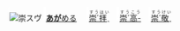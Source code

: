 <kbd><img src="lv1.svg" width="2" height="24"><img src="https://glyphwiki.org/glyph/u5d07.svg" width="24" height="24" alt="崇"></kbd><kbd>スウ゚</div></kbd> <img src="lv1.svg">[**あが**める](https://jisho.org/search/崇める)　 <img src="lv0.svg">[<ruby>崇´拝ˎ<rt>すうはい</rt></ruby>](https://jisho.org/search/崇拝)</ins>　<img src="lv1.svg">[<ruby>崇´高-<rt>すうこう</rt></ruby>](https://jisho.org/search/崇高)　<img src="lv2.svg">[<ruby>崇´敬ˎ<rt>すうけい</rt></ruby>](https://jisho.org/search/崇敬)



